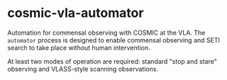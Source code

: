 # cosmic-vla-automator

Automation for commensal observing with COSMIC at the VLA. The `automator` process is designed to enable commensal observing and SETI search to take place without human intervention.   

At least two modes of operation are required: standard "stop and stare" observing and VLASS-style scanning observations.  

